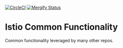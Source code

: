 [![CircleCI](https://circleci.com/gh/istio/common.svg?style=svg)](https://circleci.com/gh/istio/common)
[![Mergify Status](https://gh.mergify.io/badges/istio/common.png?style=cut)](https://mergify.io)

# Istio Common Functionality

Common functionality leveraged by many other repos.
